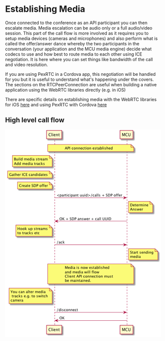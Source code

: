 ---
---
# Establishing Media

Once connected to the conference as an API participant you can then
escalate media.  Media escalation can be audio only or a full
audio/video session.  This part of the call flow is more involved as
it requires you to setup media devices (cameras and microphones) and
also perform what is called the offer/answer dance whereby the two
participants in the conversation (your application and the MCU media
engine) decide what codecs to use and how best to route media to each
other using ICE negotiation.  It is here where you can set things like
bandwidth of the call and video resolution.

If you are using PexRTC in a Cordova app, this negotiation will be handled for you but it is useful to understand what's happening under the covers.  The sections on the RTCPeerConnection are useful when building a native application using the WebRTC libraries directly (e.g. in iOS)

There are specific details on establishing media with the WebRTC libraries for iOS [here](ios_media) and using PexRTC with Cordova [here](cordova_basic_call)

## High level call flow

<img src="images/media_flow_sequence.png" alt="basic media flow" style="display:block;margin:auto">
